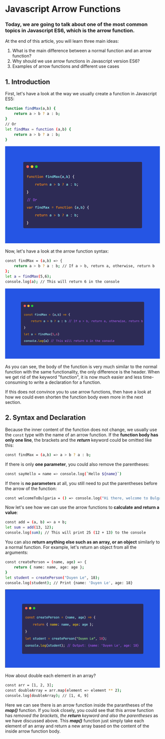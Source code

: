 # Javascript Arrow Functions
### Today, we are going to talk about one of the most common topics in Javascript ES6, which is the arrow function.

At the end of this article, you will learn three main ideas:

1. What is the main difference between a normal function and an arrow function?
2. Why should we use arrow functions in Javascript version ES6?
3. Examples of arrow functions and different use cases

## 1. Introduction
First, let's have a look at the way we usually create a function in Javascript ES5:

```sh
function findMax(a,b) {
    return a > b ? a : b;
}
// Or
let findMax = function (a,b) {
    return a > b ? a : b;
}
```

![](/normalFunctions.png "Normal Functions")

Now, let's have a look at the arrow function syntax:

```sh
const findMax = (a,b) => {
    return a > b ? a : b; // If a > b, return a, otherwise, return b
};
let a = findMax(5,6);
console.log(a); // This will return 6 in the console
```

![](/arrowFunction.png "An arrow Function")

As you can see, the body of the function is very much similar to the normal function with the same functionality, the only difference is the header. When we get rid of the keyword "function", it is now much easier and less time-consuming to write a declaration for a function. 

[//]: # (* Const and let could be here)

If this does not convince you to use arrow functions, then have a look at how we could even shorten the function body even more in the next section.

## 2. Syntax and Declaration

Because the inner content of the function does not change, we usually use the ```const``` type with the name of an arrow function. If the **function body has only one line**, the brackets and the **_return_** keyword could be omitted like this:

```sh
const findMax = (a,b) => a > b ? a : b;
```

If there is only **one parameter**, you could also remove the parentheses:

```sh
const sayHello = name => console.log(`Hello ${name}`)
```

If there is **no parameters** at all, you still need to put the parentheses before the arrow of the function:

```sh
const welcomeToBulgaria = () => console.log("Hi there, welcome to Bulgaria!")
```

Now let's see how we can use the arrow functions to **calculate and return a value**:

```sh
const add = (a, b) => a + b;
let sum = add(13, 12);
console.log(sum); // This will print 25 (12 + 13) to the console
```

You can also **return anything else such as an array, or an object** similarly to a normal function. For example, let's return an object from all the arguments:

```sh
const createPerson = (name, age) => {
    return { name: name, age: age };
}
let student = createPerson("Duyen Le", 18);
console.log(student); // Print {name: 'Duyen Le', age: 18}
```
![](/returnObjects.png "Return an object from an arrow function")

How about double each element in an array?

```sh
const arr = [1, 2, 3];
const doubleArray = arr.map(element => element ** 2);
console.log(doubleArray); // [1, 4, 9]
```

Here we can see there is an arrow function inside the parantheses of the **_map()_**  function. If you look closely, you could see that this arrow function has _removed the brackets, the **_return_** keyword and also the parentheses_ as we have discussed above. This **_map()_** function just simply take each element of an array and return a new array based on the content of the inside arrow function body. 
